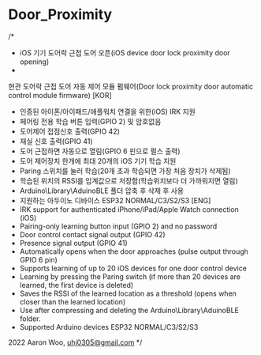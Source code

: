 # Door_Proximity
/*
 * iOS 기기 도어락 근접 도어 오픈(iOS device door lock proximity door opening)
 * 
  현관 도어락 근접 도어 자동 제어 모듈 펌웨어(Door lock proximity door automatic control module firmware)
  [KOR]
  - 인증된 아이폰/아이패드/애플워치 연결을 위한(iOS) IRK 지원
  - 페어링 전용 학습 버튼 입력(GPIO 2) 및 암호없음
  - 도어제어 접점신호 출력(GPIO 42) 
  - 재실 신호 출력(GPIO 41)
  - 도어 근접하면 자동으로 열림(GPIO 6 핀으로 펄스 출력)
  - 도어 제어장치 한개에 최대 20개의 iOS 기기 학습 지원
  - Paring 스위치를 눌러 학습(20개 초과 학습되면 가장 처음 장치가 삭제됨)
  - 학습된 위치의 RSSI를 임계값으로 저장함(학습위치보다 더 가까워지면 열림)
  - Arduino\Library\AduinoBLE 폴더 압축 후 삭제 후 사용
  - 지원하는 아두이노 디바이스 ESP32 NORMAL/C3/S2/S3
  [ENG]
  - IRK support for authenticated iPhone/iPad/Apple Watch connection (iOS)
  - Pairing-only learning button input (GPIO 2) and no password
  - Door control contact signal output (GPIO 42)
  - Presence signal output (GPIO 41)
  - Automatically opens when the door approaches (pulse output through GPIO 6 pin)
  - Supports learning of up to 20 iOS devices for one door control device
  - Learning by pressing the Paring switch (if more than 20 devices are learned, the first device is deleted)
  - Saves the RSSI of the learned location as a threshold (opens when closer than the learned location)
  - Use after compressing and deleting the Arduino\Library\AduinoBLE folder.
  - Supported Arduino devices ESP32 NORMAL/C3/S2/S3

  2022 Aaron Woo, uhj0305@gmail.com
*/
